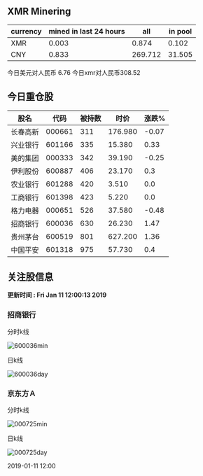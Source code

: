 ## XMR Minering

|currency|mined in last 24 hours|all|in pool|
|---|---|---|---|
|XMR|0.003|0.874|0.102|
|CNY|0.833|269.712|31.505|

今日美元对人民币 6.76	今日xmr对人民币308.52


## 今日重仓股 

|股名|代码|被持数|时价|涨跌%|
|---|---|---|---|---|
|长春高新|000661|311|176.980|-0.07|
|兴业银行|601166|335|15.380|0.33|
|美的集团|000333|342|39.190|-0.25|
|伊利股份|600887|406|23.170|0.3|
|农业银行|601288|420|3.510|0.0|
|工商银行|601398|423|5.220|0.0|
|格力电器|000651|526|37.580|-0.48|
|招商银行|600036|630|26.230|1.47|
|贵州茅台|600519|801|627.200|1.36|
|中国平安|601318|975|57.730|0.4|

## 关注股信息
**更新时间 : Fri Jan 11 12:00:13 2019**
### 招商银行 
分时k线

![600036min](http://image.sinajs.cn/newchart/min/n/sh600036.gif)

日k线

![600036day](http://image.sinajs.cn/newchart/daily/n/sh600036.gif)

### 京东方Ａ 
分时k线

![000725min](http://image.sinajs.cn/newchart/min/n/sz000725.gif)

日k线

![000725day](http://image.sinajs.cn/newchart/daily/n/sz000725.gif)

2019-01-11 12:00
